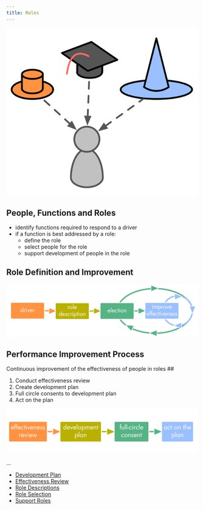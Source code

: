 ```yaml
---
title: Roles
---
```



![](img/people-and-roles/roles.png)


## People, Functions and Roles ##

* identify functions required to respond to a driver
* if a function is best addressed by a role:
    * define the role
    * select people for the role
    * support development of people in the role

## Role Definition and Improvement ##

![](img/people-and-roles/role-improvement.png)


## Performance Improvement Process ##

Continuous improvement of the effectiveness of people in roles ##

1. Conduct effectiveness review
2. Create development plan
3. Full circle consents to development plan
4. Act on the plan

![](img/people-and-roles/performance-improvement-process.png)

...


* [Development Plan](development-plan.html)
* [Effectiveness Review](effectiveness-review.html)
* [Role Descriptions](role-descriptions.html)
* [Role Selection](role-selection.html)
* [Support Roles](support-roles.html)


